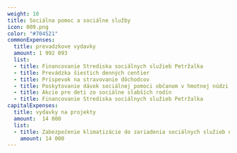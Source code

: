 ```yaml
---
weight: 10
title: Sociálna pomoc a sociálne služby  
icon: 009.png
color: "#704521"
commonExpenses:
  title: prevadzkove vydavky
  amount: 1 992 093
  list:
  - title: Financovanie Strediska sociálnych služieb Petržalka
  - title: Prevádzka šiestich denných centier
  - title: Príspevok na stravovanie dôchodcov
  - title: Poskytovanie dávok sociálnej pomoci občanom v hmotnej núdzi
  - title: Akcie pre deti zo sociálne slabších rodín
  - title: Financovanie Strediska sociálnych služieb Petržalka
capitalExpenses:
  title: vydavky na projekty
  amount:  14 000
  list:
  - title: Zabezpečenie klimatizácie do zariadenia sociálnych služieb na Vavilovovej ulici
    amount: 14 000
---
```



